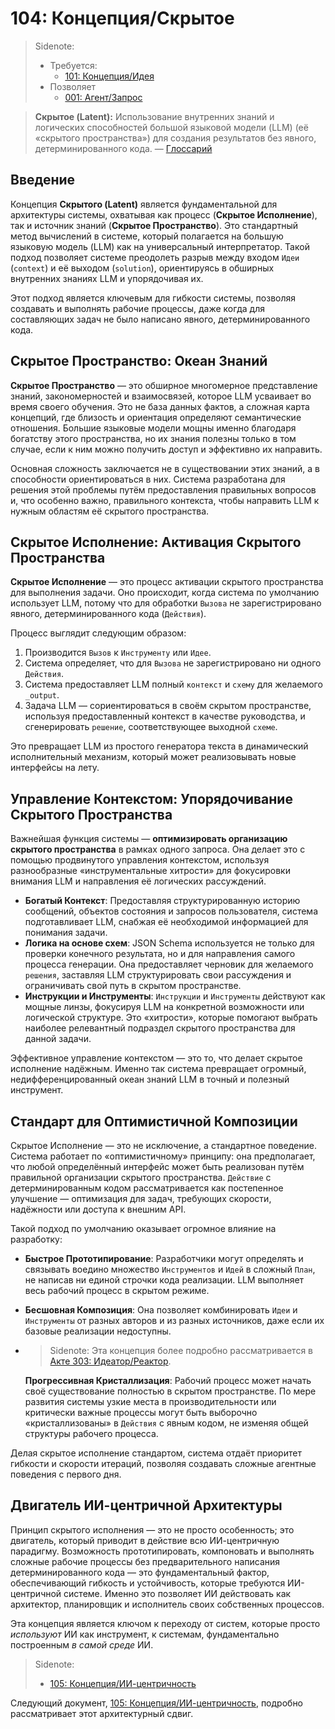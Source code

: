 # 104: Концепция/Скрытое

> Sidenote:
> - Требуется:
>   - [101: Концепция/Идея](./101_concept_idea.md)
> - Позволяет
>   - [001: Агент/Запрос](./001_agent_request.md)

> **Скрытое (Latent):** Использование внутренних знаний и логических способностей большой языковой модели (LLM) (её «скрытого пространства») для создания результатов без явного, детерминированного кода. — [Глоссарий](./000_glossary.md)

## Введение

Концепция **Скрытого (Latent)** является фундаментальной для архитектуры системы, охватывая как процесс (**Скрытое Исполнение**), так и источник знаний (**Скрытое Пространство**). Это стандартный метод вычислений в системе, который полагается на большую языковую модель (LLM) как на универсальный интерпретатор. Такой подход позволяет системе преодолеть разрыв между входом `Идеи` (`context`) и её выходом (`solution`), ориентируясь в обширных внутренних знаниях LLM и упорядочивая их.

Этот подход является ключевым для гибкости системы, позволяя создавать и выполнять рабочие процессы, даже когда для составляющих задач не было написано явного, детерминированного кода.

## Скрытое Пространство: Океан Знаний

**Скрытое Пространство** — это обширное многомерное представление знаний, закономерностей и взаимосвязей, которое LLM усваивает во время своего обучения. Это не база данных фактов, а сложная карта концепций, где близость и ориентация определяют семантические отношения. Большие языковые модели мощны именно благодаря богатству этого пространства, но их знания полезны только в том случае, если к ним можно получить доступ и эффективно их направить.

Основная сложность заключается не в существовании этих знаний, а в способности ориентироваться в них. Система разработана для решения этой проблемы путём предоставления правильных вопросов и, что особенно важно, правильного контекста, чтобы направить LLM к нужным областям её скрытого пространства.

## Скрытое Исполнение: Активация Скрытого Пространства

**Скрытое Исполнение** — это процесс активации скрытого пространства для выполнения задачи. Оно происходит, когда система по умолчанию использует LLM, потому что для обработки `Вызова` не зарегистрировано явного, детерминированного кода (`Действия`).

Процесс выглядит следующим образом:

1.  Производится `Вызов` к `Инструменту` или `Идее`.
2.  Система определяет, что для `Вызова` не зарегистрировано ни одного `Действия`.
3.  Система предоставляет LLM полный `контекст` и `схему` для желаемого `_output`.
4.  Задача LLM — сориентироваться в своём скрытом пространстве, используя предоставленный контекст в качестве руководства, и сгенерировать `решение`, соответствующее выходной `схеме`.

Это превращает LLM из простого генератора текста в динамический исполнительный механизм, который может реализовывать новые интерфейсы на лету.

## Управление Контекстом: Упорядочивание Скрытого Пространства

Важнейшая функция системы — **оптимизировать организацию скрытого пространства** в рамках одного запроса. Она делает это с помощью продвинутого управления контекстом, используя разнообразные «инструментальные хитрости» для фокусировки внимания LLM и направления её логических рассуждений.

- **Богатый Контекст**: Предоставляя структурированную историю сообщений, объектов состояния и запросов пользователя, система подготавливает LLM, снабжая её необходимой информацией для понимания задачи.
- **Логика на основе схем**: JSON Schema используется не только для проверки конечного результата, но и для направления самого процесса генерации. Она предоставляет черновик для желаемого `решения`, заставляя LLM структурировать свои рассуждения и ограничивать свой путь в скрытом пространстве.
- **Инструкции и Инструменты**: `Инструкции` и `Инструменты` действуют как мощные линзы, фокусируя LLM на конкретной возможности или логической структуре. Это «хитрости», которые помогают выбрать наиболее релевантный подраздел скрытого пространства для данной задачи.

Эффективное управление контекстом — это то, что делает скрытое исполнение надёжным. Именно так система превращает огромный, недифференцированный океан знаний LLM в точный и полезный инструмент.

## Стандарт для Оптимистичной Композиции

Скрытое Исполнение — это не исключение, а стандартное поведение. Система работает по «оптимистичному» принципу: она предполагает, что любой определённый интерфейс может быть реализован путём правильной организации скрытого пространства. `Действие` с детерминированным кодом рассматривается как постепенное улучшение — оптимизация для задач, требующих скорости, надёжности или доступа к внешним API.

Такой подход по умолчанию оказывает огромное влияние на разработку:

- **Быстрое Прототипирование**: Разработчики могут определять и связывать воедино множество `Инструментов` и `Идей` в сложный `План`, не написав ни единой строчки кода реализации. LLM выполняет весь рабочий процесс в скрытом режиме.
- **Бесшовная Композиция**: Она позволяет комбинировать `Идеи` и `Инструменты` от разных авторов и из разных источников, даже если их базовые реализации недоступны.
- > Sidenote: Эта концепция более подробно рассматривается в [Акте 303: Идеатор/Реактор](../rfc/303_ideator_reactor.md).

  **Прогрессивная Кристаллизация**: Рабочий процесс может начать своё существование полностью в скрытом пространстве. По мере развития системы узкие места в производительности или критически важные процессы могут быть выборочно «кристаллизованы» в `Действия` с явным кодом, не изменяя общей структуры рабочего процесса.

Делая скрытое исполнение стандартом, система отдаёт приоритет гибкости и скорости итераций, позволяя создавать сложные агентные поведения с первого дня.

## Двигатель ИИ-центричной Архитектуры

Принцип скрытого исполнения — это не просто особенность; это двигатель, который приводит в действие всю ИИ-центричную парадигму. Возможность прототипировать, компоновать и выполнять сложные рабочие процессы без предварительного написания детерминированного кода — это фундаментальный фактор, обеспечивающий гибкость и устойчивость, которые требуются ИИ-центричной системе. Именно это позволяет ИИ действовать как архитектор, планировщик и исполнитель своих собственных процессов.

Эта концепция является ключом к переходу от систем, которые просто _используют_ ИИ как инструмент, к системам, фундаментально построенным _в самой среде_ ИИ.

> Sidenote:
> - [105: Концепция/ИИ-центричность](./105_concept_ai_native.md)

Следующий документ, [105: Концепция/ИИ-центричность](./105_concept_ai_native.md), подробно рассматривает этот архитектурный сдвиг.
